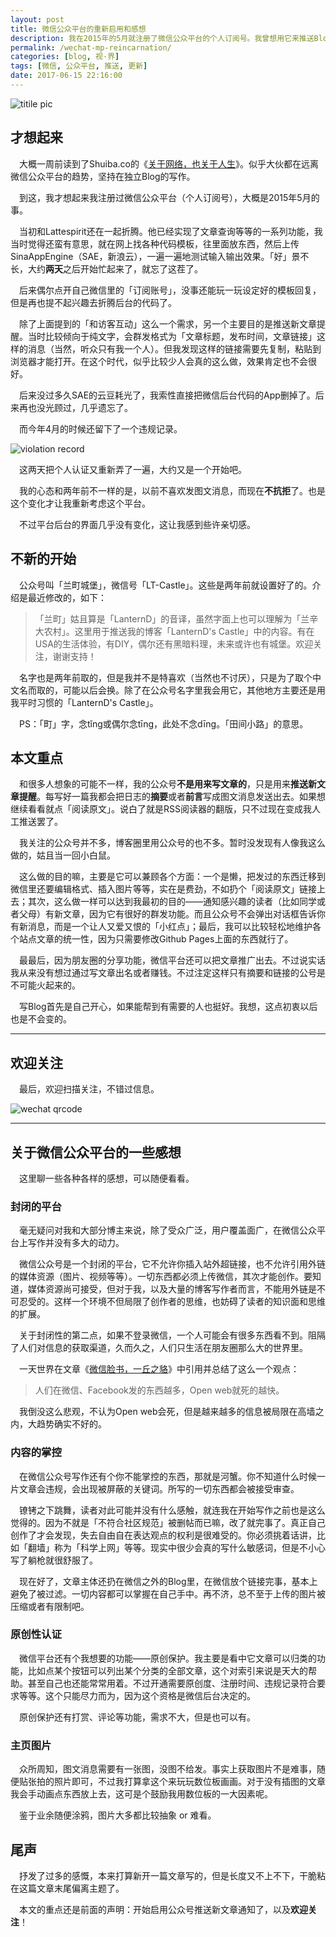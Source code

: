 ```yaml
---
layout: post
title: 微信公众平台的重新启用和感想
description: 我在2015年的5月就注册了微信公众平台的个人订阅号。我曾想用它来推送Blog新文章的链接（纯文字消息），但那时候欢乐地折腾了几天然后就放弃了。两年过去了，到了现在普通账号已经不能发送纯文字消息了，但我还是决定用它来给所有人推送新文章提醒。文末又说了些关于微信平台的感想，可以随便看看。
permalink: /wechat-mp-reincarnation/
categories: [blog, 视·界]
tags: [微信, 公众平台, 推送, 更新]
date: 2017-06-15 22:16:00
--- 
```




![titile pic]({{site.img-hosting}}/Pic4Post/wechat-mp-reincarnation/2017-06-10-wechat.png)

## 才想起来

　大概一周前读到了Shuiba.co的《[关于网络，也关于人生](https://blog.shuiba.co/about-web-about-life)》。似乎大伙都在远离微信公众平台的趋势，坚持在独立Blog的写作。

　到这，我才想起来我注册过微信公众平台（个人订阅号），大概是2015年5月的事。

　当初和Lattespirit还在一起折腾。他已经实现了文章查询等等的一系列功能，我当时觉得还蛮有意思，就在网上找各种代码模板，往里面放东西，然后上传SinaAppEngine（SAE，新浪云），一遍一遍地测试输入输出效果。「好」景不长，大约**两天**之后开始忙起来了，就忘了这茬了。

　后来偶尔点开自己微信里的「订阅账号」，没事还能玩一玩设定好的模板回复，但是再也提不起兴趣去折腾后台的代码了。

　除了上面提到的「和访客互动」这么一个需求，另一个主要目的是推送新文章提醒。当时比较倾向于纯文字，会群发格式为「文章标题，发布时间，文章链接」这样的消息（当然，听众只有我一个人）。但我发现这样的链接需要先复制，粘贴到浏览器才能打开。在这个时代，似乎比较少人会真的这么做，效果肯定也不会很好。

　后来没过多久SAE的云豆耗光了，我索性直接把微信后台代码的App删掉了。后来再也没光顾过，几乎遗忘了。

　而今年4月的时候还留下了一个违规记录。

![violation record]({{site.img-hosting}}/Pic4Post/wechat-mp-reincarnation/violation-record.png)

　这两天把个人认证又重新弄了一遍，大约又是一个开始吧。

　我的心态和两年前不一样的是，以前不喜欢发图文消息，而现在**不抗拒**了。也是这个变化才让我重新考虑这个平台。

　不过平台后台的界面几乎没有变化，这让我感到些许亲切感。


## 不新的开始

　公众号叫「兰町城堡」，微信号「LT-Castle」。这些是两年前就设置好了的。介绍是最近修改的，如下：

> 「兰町」姑且算是「LanternD」的音译，虽然字面上也可以理解为「兰辛大农村」。这里用于推送我的博客「LanternD's Castle」中的内容。有在USA的生活体验，有DIY，偶尔还有黑暗料理，未来或许也有城堡。欢迎关注，谢谢支持！

　名字也是两年前取的，但是我并不是特喜欢（当然也不讨厌），只是为了取个中文名而取的，可能以后会换。除了在公众号名字里我会用它，其他地方主要还是用我平时习惯的「LanternD's Castle」。

　PS：「町」字，念tǐng或偶尔念tīng，此处不念dīng。「田间小路」的意思。

## 本文重点

　和很多人想象的可能不一样，我的公众号**不是用来写文章的**，只是用来**推送新文章提醒**。每写好一篇我都会把日志的**摘要**或者**前言**写成图文消息发送出去。如果想继续看看就点「阅读原文」。说白了就是RSS阅读器的翻版，只不过现在变成我人工推送罢了。

　我关注的公众号并不多，博客圈里用公众号的也不多。暂时没发现有人像我这么做的，姑且当一回小白鼠。

　这么做的目的嘛，主要是它可以兼顾各个方面：一个是懒，把发过的东西迁移到微信里还要编辑格式、插入图片等等，实在是费劲，不如扔个「阅读原文」链接上去；其次，这么做一样可以达到我最初的目的——通知感兴趣的读者（比如同学或者父母）有新文章，因为它有很好的群发功能。而且公众号不会弹出对话框告诉你有新消息，而是一个让人又爱又恨的「小红点」；最后，我可以比较轻松地维护各个站点文章的统一性，因为只需要修改Github Pages上面的东西就行了。

　最最后，因为朋友圈的分享功能，微信平台还可以把文章推广出去。不过说实话我从来没有想过通过写文章出名或者赚钱。不过注定这样只有摘要和链接的公号是不可能火起来的。

　写Blog首先是自己开心，如果能帮到有需要的人也挺好。我想，这点初衷以后也是不会变的。

------

## 欢迎关注

　最后，欢迎扫描关注，不错过信息。

![wechat qrcode]({{site.img-hosting}}/Pic4Post/wechat-mp-reincarnation/lt-castle-qrcode.jpg)

------

## 关于微信公众平台的一些感想

　这里聊一些各种各样的感想，可以随便看看。

### 封闭的平台

　毫无疑问对我和大部分博主来说，除了受众广泛，用户覆盖面广，在微信公众平台上写作并没有多大的动力。

　微信公众号是一个封闭的平台，它不允许你插入站外超链接，也不允许引用外链的媒体资源（图片、视频等等）。一切东西都必须上传微信，其次才能创作。要知道，媒体资源尚可接受，但对于我，以及大量的博客写作者而言，不能用外链是不可忍受的。这样一个环境不但局限了创作者的思维，也妨碍了读者的知识面和思维的扩展。

　关于封闭性的第二点，如果不登录微信，一个人可能会有很多东西看不到。阻隔了人们对信息的获取渠道，久而久之，人们只生活在朋友圈那么大的世界里。

　一天世界在文章《[微信脸书，一丘之貉](https://blog.yitianshijie.net/2017/06/02/wechat-and-facebook-and-anti-web/)》中引用并总结了这么一个观点：

> 人们在微信、Facebook发的东西越多，Open web就死的越快。

　我倒没这么悲观，不认为Open web会死，但是越来越多的信息被局限在高墙之内，大趋势确实不好的。

### 内容的掌控

　在微信公众号写作还有个你不能掌控的东西，那就是河蟹。你不知道什么时候一片文章会违规，会出现被屏蔽的关键词。所写的一切东西都会被接受审查。

　镣铐之下跳舞，读者对此可能并没有什么感触，就连我在开始写作之前也是这么觉得的。因为不就是「不符合社区规范」被删帖而已嘛，改了就完事了。真正自己创作了才会发现，失去自由自在表达观点的权利是很难受的。你必须挑着话讲，比如「翻墙」称为「科学上网」等等。现实中很少会真的写什么敏感词，但是不小心写了躺枪就很舒服了。

　现在好了，文章主体还扔在微信之外的Blog里，在微信放个链接完事，基本上避免了被过滤。一切内容都可以掌握在自己手中。再不济，总不至于上传的图片被压缩或者有限制吧。

### 原创性认证

　微信平台还有个我想要的功能——原创保护。我主要是看中它文章可以归类的功能，比如点某个按钮可以列出某个分类的全部文章，这个对索引来说是天大的帮助。甚至自己也还能常常用着。不过开通需要原创度、注册时间、违规记录符合要求等等。这个只能尽力而为，因为这个资格是微信后台决定的。

　原创保护还有打赏、评论等功能，需求不大，但是也可以有。

### 主页图片

　众所周知，图文消息需要有一张图，没图不给发。事实上获取图片不是难事，随便贴张拍的照片即可，不过我打算拿这个来玩玩数位板画画。对于没有插图的文章我会手动画点东西放上去，这可是个鼓励我用数位板的一大因素呢。

　鉴于业余随便涂鸦，图片大多都比较抽象 or 难看。

## 尾声

　抒发了过多的感慨，本来打算新开一篇文章写的，但是长度又不上不下，干脆粘在这篇文章末尾偏离主题了。

　本文的重点还是前面的声明：开始启用公众号推送新文章通知了，以及**欢迎关注**！

